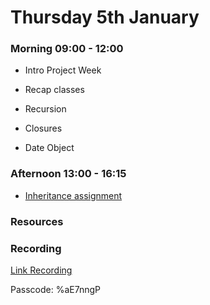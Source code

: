 # Thursday 5th January

### Morning 09:00 - 12:00
 
- Intro Project Week 

- Recap classes
- Recursion 
- Closures
- Date Object

### Afternoon 13:00 - 16:15

- [Inheritance assignment]()

### Resources




### Recording

[Link Recording](https://us02web.zoom.us/rec/share/yD9xN-i4A3QJdR7n6qUu-biysX5a5jdYs3TsO0AHYt5AwUTq3_mkuRkVwyzavscv.LWNK9G5vQsp6oQ8l?startTime=1672906680000)

Passcode: %aE7nngP